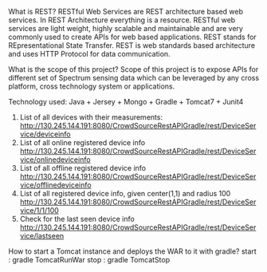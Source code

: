 What is REST?
RESTful Web Services are REST architecture based web services. In REST Architecture everything is a resource. 
RESTful web services are light weight, highly scalable and maintainable and are very commonly used to create APIs for web based applications. 
REST stands for REpresentational State Transfer. REST is web standards based architecture and uses HTTP Protocol for data communication.

What is the scope of this project?
Scope of this project is to expose APIs for different set of Spectrum sensing data which can be leveraged by any cross platform,
cross technology system or applications.

Technology used:
Java + Jersey + Mongo + Gradle + Tomcat7 + Junit4

1. List of all devices with their measurements:
http://130.245.144.191:8080/CrowdSourceRestAPIGradle/rest/DeviceService/deviceinfo
2. List of all online registered device info
http://130.245.144.191:8080/CrowdSourceRestAPIGradle/rest/DeviceService/onlinedeviceinfo
3. List of all offline registered device info
http://130.245.144.191:8080/CrowdSourceRestAPIGradle/rest/DeviceService/offlinedeviceinfo
4. List of all registered device info, given center(1,1) and radius 100
http://130.245.144.191:8080/CrowdSourceRestAPIGradle/rest/DeviceService/1/1/100
5. Check for the last seen device info
http://130.245.144.191:8080/CrowdSourceRestAPIGradle/rest/DeviceService/lastseen

How to start a Tomcat instance and deploys the WAR to it with gradle?
 start : gradle TomcatRunWar
 stop : gradle TomcatStop